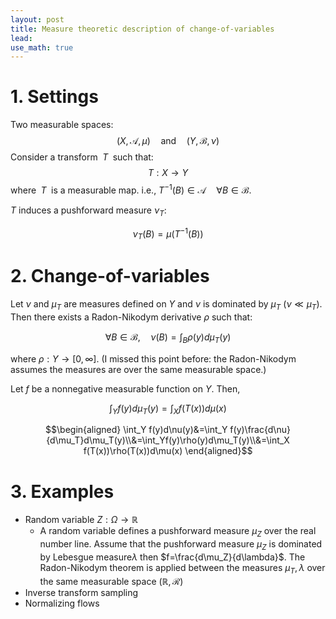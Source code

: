```yaml
---
layout: post
title: Measure theoretic description of change-of-variables
lead: 
use_math: true
---
```


# 1. Settings
Two measurable spaces:
$$(X,\mathcal{A},\mu)\quad\text{and}\quad (Y,\mathcal{B},\nu)$$
Consider a transform $\;T\;$ such that:
$$T:X\rightarrow Y$$
where $\;T\;$ is a measurable map. i.e., $T^{-1}(B)\in \mathcal{A}\quad \forall B\in\mathcal{B}$.

$T$ induces a pushforward measure $\nu_T$:

$$\nu_T(B)=\mu(T^{-1}(B))$$

# 2. Change-of-variables
Let $\nu$ and $\mu_T$ are measures defined on $Y$ and $\nu$ is dominated by $\mu_T$ ($\nu\ll\mu_T$). Then there exists a Radon-Nikodym derivative $\rho$ such that:

$$\forall B \in \mathcal{B},\quad \nu(B)=\int_B \rho(y)d\mu_T(y) $$

where $\rho:Y\rightarrow [0,\infty]$. (I missed this point before: the Radon-Nikodym assumes the measures are over the same measurable space.)

Let $f$ be a nonnegative measurable function on $Y$. Then,

$$\int_Y f(y)d\mu_T(y)=\int_Xf(T(x))d\mu(x)$$

$$\begin{aligned} \int_Y f(y)d\nu(y)&=\int_Y f(y)\frac{d\nu}{d\mu_T}d\mu_T(y)\\&=\int_Yf(y)\rho(y)d\mu_T(y)\\&=\int_X f(T(x))\rho(T(x))d\mu(x) \end{aligned}$$

# 3. Examples
- Random variable $Z: \Omega \rightarrow \mathbb{R}$
    - A random variable defines a pushforward measure $\mu_Z$ over the real number line. Assume that the pushforward measure $\mu_Z$ is dominated by Lebesgue measure$\lambda$ then $f=\frac{d\mu_Z}{d\lambda}$. The Radon-Nikodym theorem is applied between the measures $\mu_T, \lambda$ over the same measurable space $(\mathbb{R}, \mathcal{R})$
- Inverse transform sampling
- Normalizing flows